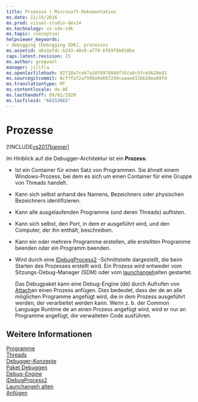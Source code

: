 ```yaml
---
title: Prozesse | Microsoft-Dokumentation
ms.date: 11/15/2016
ms.prod: visual-studio-dev14
ms.technology: vs-ide-sdk
ms.topic: conceptual
helpviewer_keywords:
- debugging [Debugging SDK], processes
ms.assetid: a6a1efdc-b243-40c8-a778-6f69f6b018be
caps.latest.revision: 15
ms.author: gregvanl
manager: jillfra
ms.openlocfilehash: 82718a7ceb7a18f9978840f35ca0c5fce5628e81
ms.sourcegitcommit: 6cfffa72af599a9d667249caaaa411bb28ea69fd
ms.translationtype: MT
ms.contentlocale: de-DE
ms.lasthandoff: 09/02/2020
ms.locfileid: "68153665"
---
```

# <a name="processes"></a>Prozesse
[!INCLUDE[vs2017banner](../../includes/vs2017banner.md)]

Im Hinblick auf die Debugger-Architektur ist ein **Prozess**:  
  
- Ist ein Container für einen Satz von Programmen. Sie ähnelt einem Windows-Prozess, bei dem es sich um einen Container für eine Gruppe von Threads handelt.  
  
- Kann sich selbst anhand des Namens, Bezeichners oder physischen Bezeichners identifizieren.  
  
- Kann alle ausgelaufenden Programme (und deren Threads) auflisten.  
  
- Kann sich selbst, den Port, in dem er ausgeführt wird, und den Computer, der ihn enthält, beschreiben.  
  
- Kann ein oder mehrere Programme erstellen, alle erstellten Programme beenden oder ein Programm beenden.  
  
- Wird durch eine [IDebugProcess2](../../extensibility/debugger/reference/idebugprocess2.md) -Schnittstelle dargestellt, die beim Starten des Prozesses erstellt wird. Ein Prozess wird entweder vom Sitzungs-Debug-Manager (SDM) oder vom [launchangeh](../../extensibility/debugger/reference/idebugenginelaunch2-launchsuspended.md)alten gestartet.  
  
  Das Debugpaket kann eine Debug-Engine (de) durch Aufrufen von [Attach](../../extensibility/debugger/reference/idebugprocess2-attach.md)an einen Prozess anfügen. Dies bedeutet, dass der de an alle möglichen Programme angefügt wird, die in dem Prozess ausgeführt werden, der verarbeitet werden kann. Wenn z. b. der Common Language Runtime de an einen Prozess angefügt wird, wird er nur an Programme angefügt, die verwalteten Code ausführen.  
  
## <a name="see-also"></a>Weitere Informationen  
 [Programme](../../extensibility/debugger/programs.md)   
 [Threads](../../extensibility/debugger/threads.md)   
 [Debugger-Konzepte](../../extensibility/debugger/debugger-concepts.md)   
 [Paket Debuggen](../../extensibility/debugger/debug-package.md)   
 [Debug-Engine](../../extensibility/debugger/debug-engine.md)   
 [IDebugProcess2](../../extensibility/debugger/reference/idebugprocess2.md)   
 [Launchangeh alten](../../extensibility/debugger/reference/idebugenginelaunch2-launchsuspended.md)   
 [Anfügen](../../extensibility/debugger/reference/idebugprocess2-attach.md)
